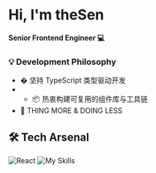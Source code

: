 # Hi, I'm theSen
**Senior Frontend Engineer 💻**

### 💡 Development Philosophy
- � 坚持 TypeScript 类型驱动开发
- - 📦 热衷构建可复用的组件库与工具链
- 🧪 THING MORE & DOING LESS

## 🛠️ Tech Arsenal
![React](https://img.shields.io/badge/React-Expert-61DAFB)
![My Skills](https://skillicons.dev/icons?i=react,ts,html,js,css,less,vscode)
